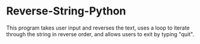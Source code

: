 # Reverse-String-Python
This program takes user input and reverses the text, uses a loop to iterate through the string in reverse order, and allows users to exit by typing "quit".
